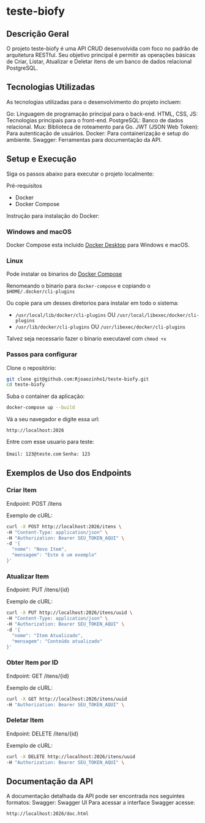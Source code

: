 # teste-biofy

## Descrição Geral
O projeto teste-biofy é uma API CRUD desenvolvida com foco no padrão de arquitetura RESTful. Seu objetivo principal é permitir as operações básicas de Criar, Listar, Atualizar e Deletar itens de um banco de dados relacional PostgreSQL.

## Tecnologias Utilizadas
As tecnologias utilizadas para o desenvolvimento do projeto incluem:

Go: Linguagem de programação principal para o back-end.
HTML, CSS, JS: Tecnologias principais para o front-end.
PostgreSQL: Banco de dados relacional.
Mux: Biblioteca de roteamento para Go.
JWT (JSON Web Token): Para autenticação de usuários.
Docker: Para containerização e setup do ambiente.
Swagger: Ferramentas para documentação da API.

## Setup e Execução
Siga os passos abaixo para executar o projeto localmente:

Pré-requisitos
- Docker
- Docker Compose

Instrução para instalação do Docker:

### Windows and macOS

Docker Compose esta incluido
[Docker Desktop](https://www.docker.com/products/docker-desktop)
para Windows e macOS.

### Linux

Pode instalar os binarios do [Docker Compose](https://github.com/docker/compose/releases)

Renomeando o binario para `docker-compose` e copiando o `$HOME/.docker/cli-plugins` 

Ou copie para um desses diretorios para instalar em todo o sistema:

* `/usr/local/lib/docker/cli-plugins` OU `/usr/local/libexec/docker/cli-plugins`
* `/usr/lib/docker/cli-plugins` OU `/usr/libexec/docker/cli-plugins`

Talvez seja necessario fazer o binario executavel com `chmod +x`

### Passos para configurar

Clone o repositório:
```sh
git clone git@github.com:Rjoaozinho1/teste-biofy.git
cd teste-biofy
```

Suba o container da aplicação:
```sh
docker-compose up --build
```

Vá a seu navegador e digite essa url:

`http://localhost:2026`

Entre com esse usuario para teste:

`Email: 123@teste.com`
`Senha: 123`

## Exemplos de Uso dos Endpoints

### Criar Item
Endpoint: POST /itens

Exemplo de cURL:
```sh
curl -X POST http://localhost:2026/itens \
-H "Content-Type: application/json" \
-H "Authorization: Bearer SEU_TOKEN_AQUI" \
-d '{
  "nome": "Novo Item",
  "mensagem": "Este é um exemplo"
}'
```
### Atualizar Item
Endpoint: PUT /itens/{id}

Exemplo de cURL:
```sh
curl -X PUT http://localhost:2026/itens/uuid \
-H "Content-Type: application/json" \
-H "Authorization: Bearer SEU_TOKEN_AQUI" \
-d '{
  "nome": "Item Atualizado",
  "mensagem": "Conteúdo atualizado"
}'
```
### Obter Item por ID
Endpoint: GET /itens/{id}

Exemplo de cURL:
```sh
curl -X GET http://localhost:2026/itens/uuid
-H "Authorization: Bearer SEU_TOKEN_AQUI" \
```
### Deletar Item
Endpoint: DELETE /itens/{id}

Exemplo de cURL:
```sh
curl -X DELETE http://localhost:2026/itens/uuid
-H "Authorization: Bearer SEU_TOKEN_AQUI" \
```
## Documentação da API
A documentação detalhada da API pode ser encontrada nos seguintes formatos:
Swagger: Swagger UI
Para acessar a interface Swagger acesse:

`http://localhost:2026/doc.html`